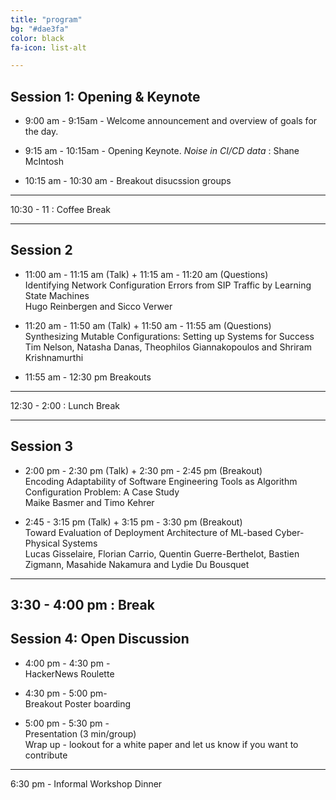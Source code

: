 ```yaml
---
title: "program"
bg: "#dae3fa"
color: black
fa-icon: list-alt

---
```


## Session 1: Opening &amp; Keynote


- 9:00 am - 9:15am - 
	Welcome announcement and overview of goals for the day. 

- 9:15 am - 10:15am - 
	Opening Keynote. 
 _Noise in CI/CD data_ : Shane McIntosh

- 10:15 am - 10:30 am - 
	Breakout disucssion groups 

---

10:30 - 11 : Coffee Break

---

## Session 2

- 11:00 am - 11:15 am (Talk) + 11:15 am - 11:20 am (Questions) <br/>
Identifying Network Configuration Errors from SIP Traffic by Learning State Machines <br/>
Hugo Reinbergen and Sicco Verwer 

-	11:20 am - 11:50 am (Talk) + 11:50 am - 11:55 am (Questions) <br/>
Synthesizing Mutable Configurations: Setting up Systems for Success <br/>
Tim Nelson, Natasha Danas, Theophilos Giannakopoulos and Shriram Krishnamurthi 

-	11:55 am - 12:30 pm 
Breakouts

---

12:30 - 2:00 : Lunch Break

---

## Session 3

- 2:00 pm - 2:30 pm (Talk) + 2:30 pm - 2:45 pm (Breakout) <br/>
Encoding Adaptability of Software Engineering Tools as Algorithm Configuration Problem: A Case Study <br/>
Maike Basmer and Timo Kehrer 

-	2:45 - 3:15 pm (Talk) + 3:15 pm - 3:30 pm (Breakout) <br/>
Toward Evaluation of Deployment Architecture of ML-based Cyber-Physical Systems <br/>
Lucas Gisselaire, Florian Carrio, Quentin Guerre-Berthelot, Bastien Zigmann, Masahide Nakamura and Lydie Du Bousquet

---

3:30 - 4:00 pm : Break
---

## Session 4: Open Discussion

- 4:00 pm - 4:30 pm - <br/> 
HackerNews Roulette

- 4:30 pm - 5:00 pm- <br/>
	Breakout Poster boarding

- 5:00 pm - 5:30 pm - <br/>
Presentation (3 min/group) <br/>
Wrap up - lookout for a white paper and let us know if you want to contribute

---

6:30 pm - Informal Workshop Dinner 

[Jürgen Cito]: http://people.csail.mit.edu/jcito
[Mark Santolucito]: http://www.marksantolcuito.com
